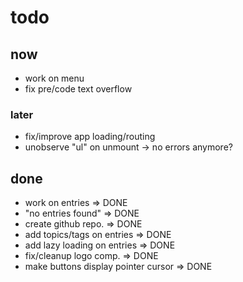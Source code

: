 
# todo

## now

- work on menu
- fix pre/code text overflow

### later

- fix/improve app loading/routing
- unobserve "ul" on unmount -> no errors anymore?

## done

- work on entries => DONE
- "no entries found" => DONE
- create github repo. => DONE
- add topics/tags on entries => DONE
- add lazy loading on entries => DONE
- fix/cleanup logo comp. => DONE
- make buttons display pointer cursor => DONE
